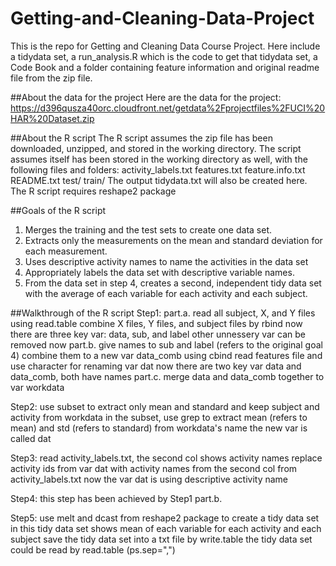 # Getting-and-Cleaning-Data-Project
This is the repo for Getting and Cleaning Data Course Project. Here include a tidydata set, a run_analysis.R which is the code to get that tidydata set, a Code Book and a folder containing feature information and original readme file from the zip file.

##About the data for the project 
Here are the data for the project:
https://d396qusza40orc.cloudfront.net/getdata%2Fprojectfiles%2FUCI%20HAR%20Dataset.zip 

##About the R script
The R script assumes the zip file has been downloaded, unzipped, and stored in the working directory. The script assumes itself has been stored in the working directory as well, with the following files and folders: 
activity_labels.txt
features.txt
feature.info.txt
README.txt
test/
train/
The output tidydata.txt will also be created here.
The R script requires reshape2 package 

##Goals of the R script 
1. Merges the training and the test sets to create one data set.
2. Extracts only the measurements on the mean and standard deviation for each measurement. 
3. Uses descriptive activity names to name the activities in the data set
4. Appropriately labels the data set with descriptive variable names. 
5. From the data set in step 4, creates a second, independent tidy data set with the average of each variable for each activity and each subject.

##Walkthrough of the R script
Step1: 
  part.a.
    read all subject, X, and Y files using read.table 
    combine X files, Y files, and subject files by rbind
    now there are three key var: data, sub, and label
    other unnessery var can be removed now
  part.b. 
    give names to sub and label (refers to the original goal 4) 
    combine them to a new var data_comb using cbind
    read features file and use character for renaming var dat
    now there are two key var data and data_comb, both have names 
  part.c. 
    merge data and data_comb together to var workdata
    
Step2:
  use subset to extract only mean and standard and keep subject and activity from workdata
  in the subset, use grep to extract mean (refers to mean) and std (refers to standard) from workdata's name
  the new var is called dat

Step3: 
  read activity_labels.txt, the second col shows activity names
  replace activity ids from var dat with activity names from the second col from activity_labels.txt 
  now the var dat is using descriptive activity name

Step4:
  this step has been achieved by Step1 part.b.
  
Step5:
  use melt and dcast from reshape2 package to create a tidy data set
  in this tidy data set shows mean of each variable for each activity and each subject
  save the tidy data set into a txt file by write.table
  the tidy data set could be read by read.table (ps.sep=",") 
